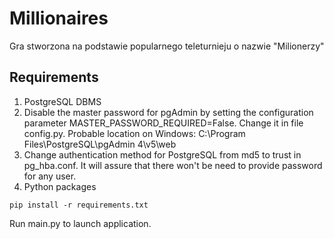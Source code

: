 # Millionaires

Gra stworzona na podstawie popularnego teleturnieju o nazwie "Milionerzy"

## Requirements

1. PostgreSQL DBMS
2. Disable the master password for pgAdmin by setting the configuration parameter MASTER_PASSWORD_REQUIRED=False. Change it in file config.py. Probable location on Windows: C:\Program Files\PostgreSQL\pgAdmin 4\v5\web
3. Change authentication method for PostgreSQL from md5 to trust in pg_hba.conf. It will assure that there won't be need to provide password for any user.
4. Python packages

```
pip install -r requirements.txt
```

Run main.py to launch application.

